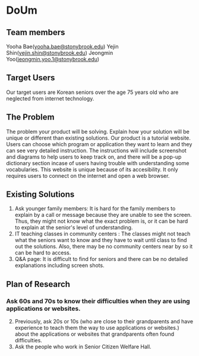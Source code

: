 # DoUm

## Team members
  Yooha Bae(yooha.bae@stonybrook.edu)
  Yejin Shin(yejin.shin@stonybrook.edu)
  Jeongmin Yoo(jeongmin.yoo.1@stonybrook.edu)
  
## Target Users
  Our target users are Korean seniors over the age 75 years old who are neglected from internet technology.

## The Problem

The problem your product will be solving. Explain how your solution will be unique or
different than existing solutions.
Our product is a tutorial website. Users can choose which program or application they want to learn and they can see very detailed instruction. The instructions will include screenshot and diagrams to help users to keep track on, and there will be a pop-up dictionary section incase of users having trouble with understanding some vocabularies. This website is unique because of its accesibility. It only requires users to connect on the internet and open a web browser. 

## Existing Solutions

1) Ask younger family members: It is hard for the family members to explain by a call or message because they are unable to see the screen. Thus, they might not know what the exact problem is, or it can be hard to explain at the senior's level of understanding.
2) IT teaching classes in community centers : The classes might not teach what the seniors want to know and they have to wait until class to find out the solutions. Also, there may be no community centers near by so it can be hard to access.
3) Q&A page: It is difficult to find for seniors and there can be no detailed explanations including screen shots.

## Plan of Research
### Ask 60s and 70s to know their difficulties when they are using applications or websites.
2) Previously, ask 20s or 10s (who are close to their grandparents and have experience to teach them the way to use applications or websites.) about the applications or websites that grandparents often found difficulties.
3) Ask the people who work in Senior Citizen Welfare Hall.
